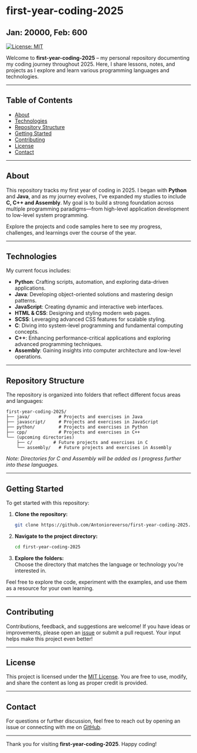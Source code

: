 # first-year-coding-2025 
## Jan: 20000, Feb: 600
[![License: MIT](https://img.shields.io/badge/License-MIT-yellow.svg)](LICENSE)

Welcome to **first-year-coding-2025** – my personal repository documenting my coding journey throughout 2025. Here, I share lessons, notes, and projects as I explore and learn various programming languages and technologies.

---

## Table of Contents

- [About](#about)
- [Technologies](#technologies)
- [Repository Structure](#repository-structure)
- [Getting Started](#getting-started)
- [Contributing](#contributing)
- [License](#license)
- [Contact](#contact)

---

## About

This repository tracks my first year of coding in 2025. I began with **Python** and **Java**, and as my journey evolves, I've expanded my studies to include **C, C++ and Assembly**. My goal is to build a strong foundation across multiple programming paradigms—from high-level application development to low-level system programming.

Explore the projects and code samples here to see my progress, challenges, and learnings over the course of the year.

---

## Technologies

My current focus includes:

- **Python**: Crafting scripts, automation, and exploring data-driven applications.
- **Java**: Developing object-oriented solutions and mastering design patterns.
- **JavaScript**: Creating dynamic and interactive web interfaces.
- **HTML & CSS**: Designing and styling modern web pages.
- **SCSS**: Leveraging advanced CSS features for scalable styling.
- **C**: Diving into system-level programming and fundamental computing concepts.
- **C++**: Enhancing performance-critical applications and exploring advanced programming techniques.
- **Assembly**: Gaining insights into computer architecture and low-level operations.

---

## Repository Structure

The repository is organized into folders that reflect different focus areas and languages:

```
first-year-coding-2025/
├── java/           # Projects and exercises in Java
├── javascript/     # Projects and exercises in JavaScript
├── python/         # Projects and exercises in Python
├── cpp/            # Projects and exercises in C++
└── (upcoming directories)
    ├── c/        # Future projects and exercises in C
    └── assembly/   # Future projects and exercises in Assembly
```

*Note: Directories for C and Assembly will be added as I progress further into these languages.*

---

## Getting Started

To get started with this repository:

1. **Clone the repository:**
   ```bash
   git clone https://github.com/Antonioreverso/first-year-coding-2025.git
   ```
2. **Navigate to the project directory:**
   ```bash
   cd first-year-coding-2025
   ```
3. **Explore the folders:**  
   Choose the directory that matches the language or technology you're interested in.

Feel free to explore the code, experiment with the examples, and use them as a resource for your own learning.

---

## Contributing

Contributions, feedback, and suggestions are welcome! If you have ideas or improvements, please open an [issue](https://github.com/Antonioreverso/first-year-coding-2025/issues) or submit a pull request. Your input helps make this project even better!

---

## License

This project is licensed under the [MIT License](LICENSE). You are free to use, modify, and share the content as long as proper credit is provided.

---

## Contact

For questions or further discussion, feel free to reach out by opening an issue or connecting with me on [GitHub](https://github.com/Antonioreverso).

---

Thank you for visiting **first-year-coding-2025**. Happy coding!

